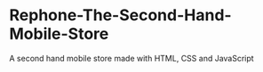 # Rephone-The-Second-Hand-Mobile-Store
A second hand mobile store made with HTML, CSS and JavaScript
